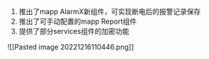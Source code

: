

1. 推出了mapp AlarmX新组件，可实现断电后的报警记录保存
2. 推出了可手动配置的mapp Report组件
3. 提供了部分services组件的加密功能

![[Pasted image 20221216110446.png]]